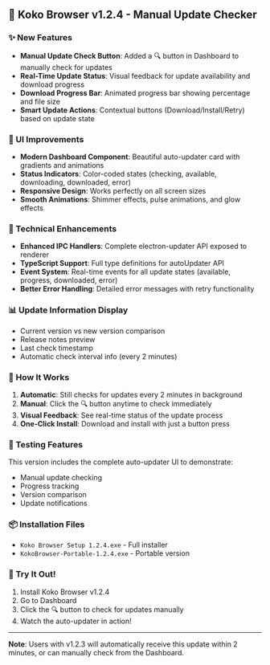 ## 🎉 Koko Browser v1.2.4 - Manual Update Checker

### ✨ New Features
- **Manual Update Check Button**: Added a 🔍 button in Dashboard to manually check for updates
- **Real-Time Update Status**: Visual feedback for update availability and download progress
- **Download Progress Bar**: Animated progress bar showing percentage and file size
- **Smart Update Actions**: Contextual buttons (Download/Install/Retry) based on update state

### 🎨 UI Improvements
- **Modern Dashboard Component**: Beautiful auto-updater card with gradients and animations
- **Status Indicators**: Color-coded states (checking, available, downloading, downloaded, error)
- **Responsive Design**: Works perfectly on all screen sizes
- **Smooth Animations**: Shimmer effects, pulse animations, and glow effects

### 🔧 Technical Enhancements
- **Enhanced IPC Handlers**: Complete electron-updater API exposed to renderer
- **TypeScript Support**: Full type definitions for autoUpdater API
- **Event System**: Real-time events for all update states (available, progress, downloaded, error)
- **Better Error Handling**: Detailed error messages with retry functionality

### 📊 Update Information Display
- Current version vs new version comparison
- Release notes preview
- Last check timestamp
- Automatic check interval info (every 2 minutes)

### 🔄 How It Works
1. **Automatic**: Still checks for updates every 2 minutes in background
2. **Manual**: Click the 🔍 button anytime to check immediately
3. **Visual Feedback**: See real-time status of the update process
4. **One-Click Install**: Download and install with just a button press

### 🎯 Testing Features
This version includes the complete auto-updater UI to demonstrate:
- Manual update checking
- Progress tracking
- Version comparison
- Update notifications

### 📦 Installation Files
- `Koko Browser Setup 1.2.4.exe` - Full installer
- `KokoBrowser-Portable-1.2.4.exe` - Portable version

### 🚀 Try It Out!
1. Install Koko Browser v1.2.4
2. Go to Dashboard
3. Click the 🔍 button to check for updates manually
4. Watch the auto-updater in action!

---

**Note**: Users with v1.2.3 will automatically receive this update within 2 minutes, or can manually check from the Dashboard.
